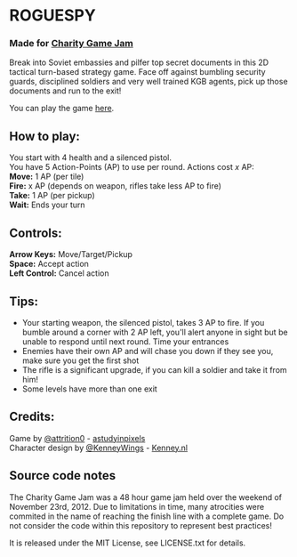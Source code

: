 # ROGUESPY
### Made for [Charity Game Jam](http://charitygamejam.com)

Break into Soviet embassies and pilfer top secret documents in this 2D tactical turn-based strategy game. Face off against bumbling security guards, disciplined soldiers and very well trained KGB agents, pick up those documents and run to the exit!

You can play the game [here](http://dl.dropbox.com/u/56192083/NES/ROGUESPY/index.html).

## How to play:
You start with 4 health and a silenced pistol.  
You have 5 Action-Points (AP) to use per round. Actions cost _x_ AP:  
**Move:** 1 AP (per tile)  
**Fire:** x AP (depends on weapon, rifles take less AP to fire)  
**Take:** 1 AP (per pickup)  
**Wait:** Ends your turn

## Controls:
**Arrow Keys:** Move/Target/Pickup  
**Space:** Accept action  
**Left Control:** Cancel action

## Tips:
* Your starting weapon, the silenced pistol, takes 3 AP to fire. If you bumble around a corner with 2 AP left, you'll alert anyone in sight but be unable to respond until next round. Time your entrances  
* Enemies have their own AP and will chase you down if they see you, make sure you get the first shot  
* The rifle is a significant upgrade, if you can kill a soldier and take it from him!  
* Some levels have more than one exit  

## Credits:
Game by [@attrition0](http://www.twitter.com/attrition0) - [astudyinpixels](http://astudyinpixels.tumblr.com)  
Character design by [@KenneyWings](http://www.twitter.com/kenneywings) - [Kenney.nl](http://www.kenney.nl)

## Source code notes
The Charity Game Jam was a 48 hour game jam held over the weekend of November 23rd, 2012. Due to limitations in time, many atrocities were commited in the name of reaching the finish line with a complete game. Do not consider the code within this repository to represent best practices!

It is released under the MIT License, see LICENSE.txt for details.
